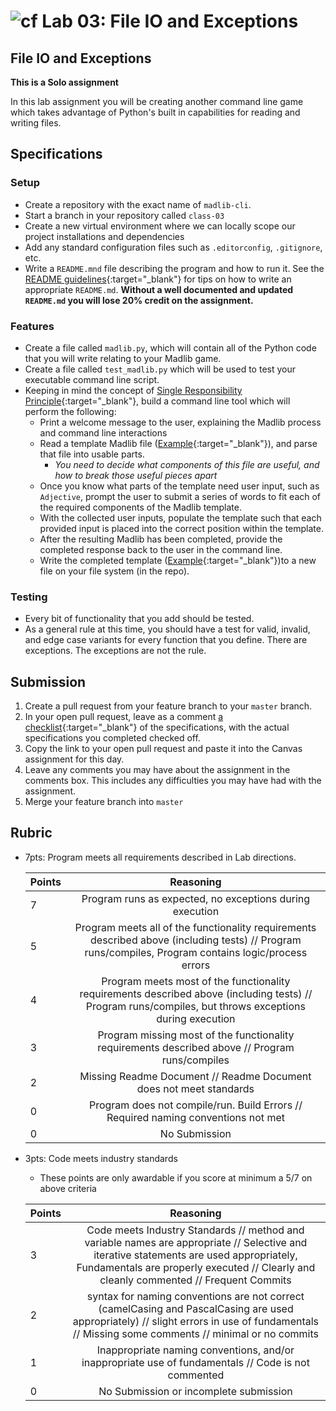 # ![cf](http://i.imgur.com/7v5ASc8.png) Lab 03: File IO and Exceptions

## File IO and Exceptions

**This is a Solo  assignment**
<!-- short description of project -->
In this lab assignment you will be creating another command line game which takes advantage of Python's built in capabilities for reading and writing files.


## Specifications
<!-- Write a spefication for the features required in this lab assignment -->

### Setup
- Create a repository with the exact name of `madlib-cli`.
- Start a branch in your repository called `class-03`
- Create a new virtual environment where we can locally scope our project installations and dependencies
- Add any standard configuration files such as `.editorconfig`, `.gitignore`, etc.
- Write a `README.mnd` file describing the program and how to run it. See the [README guidelines](../../resources/readme_guidelines.md){:target="_blank"} for tips on how to write an appropriate `README.md`. **Without a well documented and updated `README.md` you will lose 20% credit on the assignment.**


### Features
- Create a file called `madlib.py`, which will contain all of the Python code that you will write relating to your Madlib game.
- Create a file called `test_madlib.py` which will be used to test your executable command line script.
- Keeping in mind the concept of [Single Responsibility Principle](https://en.wikipedia.org/wiki/Single_responsibility_principle){:target="_blank"}, build a command line tool which will perform the following:
    - Print a welcome message to the user, explaining the Madlib process and command line interactions
    - Read a template Madlib file ([Example](./assets/sample_template.txt){:target="_blank"}), and parse that file into usable parts.
        - _You need to decide what components of this file are useful, and how to break those useful pieces apart_
    - Once you know what parts of the template need user input, such as `Adjective`, prompt the user to submit a series of words to fit each of the required components of the Madlib template.
    - With the collected user inputs, populate the template such that each provided input is placed into the correct position within the template.
    - After the resulting Madlib has been completed, provide the completed response back to the user in the command line.
    - Write the completed template ([Example](./assets/sample_output.txt){:target="_blank"})to a new file on your file system (in the repo).


### Testing
- Every bit of functionality that you add should be tested.
- As a general rule at this time, you should have a test for valid, invalid, and edge case variants for every function that you define. There are exceptions. The exceptions are not the rule.


## Submission
1. Create a pull request from your feature branch to your `master` branch.
2. In your open pull request, leave as a comment [a checklist](https://github.com/blog/1825-task-lists-in-all-markdown-documents){:target="_blank"} of the specifications, with the actual specifications you completed checked off.
3. Copy the link to your open pull request and paste it into the Canvas assignment for this day.
4. Leave any comments you may have about the assignment in the comments box. This includes any difficulties you may have had with the assignment.
5. Merge your feature branch into `master`

## Rubric
- 7pts: Program meets all requirements described in Lab directions.

	Points  | Reasoning |
	 ------------ | :-----------: |
	7       | Program runs as expected, no exceptions during execution |
	5       | Program meets all of the  functionality requirements described above (including tests) // Program runs/compiles, Program contains logic/process errors|
	4       | Program meets most of the functionality requirements described above (including tests)  // Program runs/compiles, but throws exceptions during execution |
	3       | Program missing most of the functionality requirements described above // Program runs/compiles |
	2       | Missing Readme Document // Readme Document does not meet standards |
	0       | Program does not compile/run. Build Errors // Required naming conventions not met |
	0       | No Submission |

- 3pts: Code meets industry standards
	- These points are only awardable if you score at minimum a 5/7 on above criteria

	Points  | Reasoning |
	 ------------ | :-----------: |
	3       | Code meets Industry Standards // method and variable names are appropriate // Selective and iterative statements are used appropriately, Fundamentals are properly executed // Clearly and cleanly commented // Frequent Commits |
	2       | syntax for naming conventions are not correct (camelCasing and PascalCasing are used appropriately) // slight errors in use of fundamentals // Missing some comments // minimal or no commits |
	1       | Inappropriate naming conventions, and/or inappropriate use of fundamentals // Code is not commented  |
	0       | No Submission or incomplete submission |
